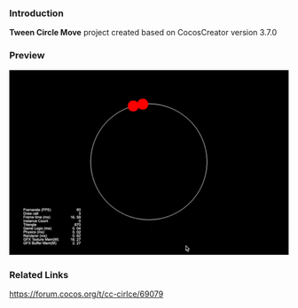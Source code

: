 ### Introduction
**Tween Circle Move** project created based on CocosCreator version 3.7.0 

### Preview
![image](../../../gif/202203/2022030503.gif)

### Related Links
https://forum.cocos.org/t/cc-cirlce/69079
